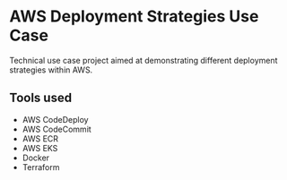 <!-- @format -->

# AWS Deployment Strategies Use Case

Technical use case project aimed at demonstrating different deployment strategies within AWS.

## Tools used

- AWS CodeDeploy
- AWS CodeCommit
- AWS ECR
- AWS EKS
- Docker
- Terraform
